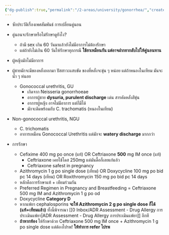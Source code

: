 ```yaml
---
{"dg-publish":true,"permalink":"/2-areas/university/gonorrhea/","created":"2023-02-12T22:00:50.079+07:00","updated":"2025-10-06T19:47:20.294+07:00"}
---
```


- ซักประวัติเรื่องเพศสัมพันธ์ การเปลี่ยนคู่นอน
- คู่นอนจะรักษาหรือไม่รักษาดูยังไง?
	- ถ้ามี sex เกิน 60 วันมาแล้วยังไม่มีอาการไม่ต้องรักษา
	- แต่ถ้ายังไม่เกิน 60 วันให้รักษาทุกกรณี **ใช้ยาเหมือนกัน แต่อาจฝากยากลับไปให้คู่นอนทาน**
- ผู้หญิงมักไม่มีอาการ
- ผู้ชายมักจะมีของหลั่งออกมา ปัสสาวะแสบขัด ของที่หลั่งจะขุ่น ๆ หน่อย แต่ถ้าหนองในเทียม มันจะน้ำ ๆ ห่นอย
	- Gonococcal urethritis, GU
		- เกิดจาก Neisseria gonorrhoeae
		- อาการผู้ชาย **dysuria, purulent discharge** เด่น สารคัดหลั่งสีขุ่น
		- อาการผู้หญิง อาจไม่มีอาการ แต่ก็มีได้
		- มักจะติดพร้อมกับ C. trachomatis (หนองในเทียม)
- Non-gonococcal urethritis, NGU 
	- C. trichomatis
	- อาการเหมือน Gonococcal Urethritis แต่มักจะ **watery discharge** มากกว่า                       

- การรักษา 
	- Cefixime 400 mg po once (แท้) OR Ceftriaxone **500** mg IM once (แท้)
		- Ceftriaxone เคยใช้โดส 250mg แต่มันดื้อก็เลยแก้แล้ว
		- Ceftriaxone safest in pregnancy
	- Azithromycin 1 g po single dose (เทียม) OR Doxycycline 100 mg po bid pc 14 days (เทียม) OR Roxithromycin 150 mg po bid pc 14 days
	- หลักคือการรักษาแท้ + เทียมร่วมกัน
	- Preferred Regimen in Pregnancy and Breastfeeding = Ceftriaxone 500 mg IM and Azithromycin 1 g po od
	- Doxycycline **Category D**
	- หากแพ้ยา cephalosporins **จะให้ Azithromycin 2 g po single dose ก็ได้ (แท้+เทียมแล้ว)** ทั้งนี้พิจารณา [[0 Inbox/ADR Assessment - Drug Allergy การประเมินแพ้ยา\|ADR Assessment - Drug Allergy การประเมินแพ้ยา]] อีกที
	- **ถ้าหากท้อง** ให้รักษาด้วย Ceftriaxone 500 mg IM once + Azithromycin 1 g po single dose แต่ต้องไปรพ! **ให้ทำการ refer ไปรพ**
